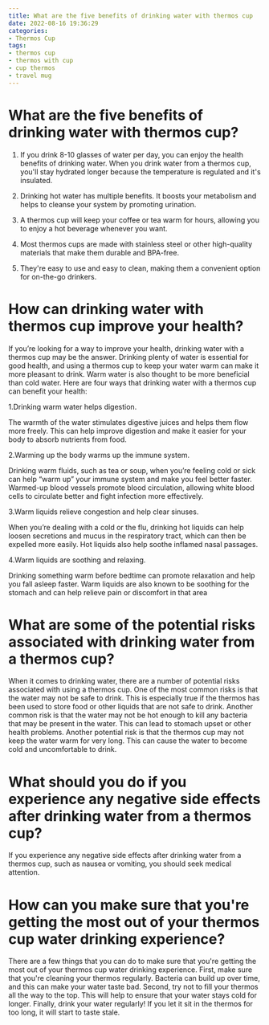 ```yaml
---
title: What are the five benefits of drinking water with thermos cup
date: 2022-08-16 19:36:29
categories:
- Thermos Cup
tags:
- thermos cup
- thermos with cup
- cup thermos
- travel mug
---
```



#  What are the five benefits of drinking water with thermos cup?

1. If you drink 8-10 glasses of water per day, you can enjoy the health benefits of drinking water. When you drink water from a thermos cup, you'll stay hydrated longer because the temperature is regulated and it's insulated.

2. Drinking hot water has multiple benefits. It boosts your metabolism and helps to cleanse your system by promoting urination.

3. A thermos cup will keep your coffee or tea warm for hours, allowing you to enjoy a hot beverage whenever you want.

4. Most thermos cups are made with stainless steel or other high-quality materials that make them durable and BPA-free.

5. They're easy to use and easy to clean, making them a convenient option for on-the-go drinkers.

#  How can drinking water with thermos cup improve your health?

If you’re looking for a way to improve your health, drinking water with a thermos cup may be the answer. Drinking plenty of water is essential for good health, and using a thermos cup to keep your water warm can make it more pleasant to drink. Warm water is also thought to be more beneficial than cold water. Here are four ways that drinking water with a thermos cup can benefit your health:

1.Drinking warm water helps digestion.

The warmth of the water stimulates digestive juices and helps them flow more freely. This can help improve digestion and make it easier for your body to absorb nutrients from food.

2.Warming up the body warms up the immune system.

Drinking warm fluids, such as tea or soup, when you’re feeling cold or sick can help “warm up” your immune system and make you feel better faster. Warmed-up blood vessels promote blood circulation, allowing white blood cells to circulate better and fight infection more effectively.

3.Warm liquids relieve congestion and help clear sinuses.

When you’re dealing with a cold or the flu, drinking hot liquids can help loosen secretions and mucus in the respiratory tract, which can then be expelled more easily. Hot liquids also help soothe inflamed nasal passages.

4.Warm liquids are soothing and relaxing.

Drinking something warm before bedtime can promote relaxation and help you fall asleep faster. Warm liquids are also known to be soothing for the stomach and can help relieve pain or discomfort in that area

#  What are some of the potential risks associated with drinking water from a thermos cup?

When it comes to drinking water, there are a number of potential risks associated with using a thermos cup. One of the most common risks is that the water may not be safe to drink. This is especially true if the thermos has been used to store food or other liquids that are not safe to drink. Another common risk is that the water may not be hot enough to kill any bacteria that may be present in the water. This can lead to stomach upset or other health problems. Another potential risk is that the thermos cup may not keep the water warm for very long. This can cause the water to become cold and uncomfortable to drink.

#  What should you do if you experience any negative side effects after drinking water from a thermos cup?

If you experience any negative side effects after drinking water from a thermos cup, such as nausea or vomiting, you should seek medical attention.

#  How can you make sure that you're getting the most out of your thermos cup water drinking experience?

There are a few things that you can do to make sure that you're getting the most out of your thermos cup water drinking experience. First, make sure that you're cleaning your thermos regularly. Bacteria can build up over time, and this can make your water taste bad. Second, try not to fill your thermos all the way to the top. This will help to ensure that your water stays cold for longer. Finally, drink your water regularly! If you let it sit in the thermos for too long, it will start to taste stale.